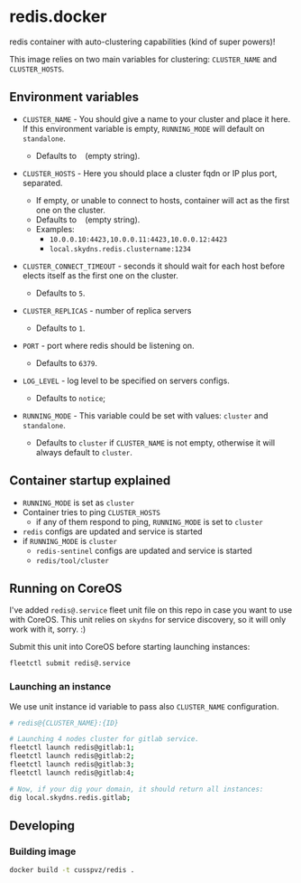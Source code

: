 # redis.docker

redis container with auto-clustering capabilities (kind of super powers)!

This image relies on two main variables for clustering: `CLUSTER_NAME` and `CLUSTER_HOSTS`.

## Environment variables

* `CLUSTER_NAME` - You should give a name to your cluster and place it here. If this environment variable is empty, `RUNNING_MODE` will default on `standalone`.
  - Defaults to ` ` (empty string).


* `CLUSTER_HOSTS` - Here you should place a cluster fqdn or IP plus port, separated.
  - If empty, or unable to connect to hosts, container will act as the first one on the cluster.
  - Defaults to ` ` (empty string).
  - Examples:
    - `10.0.0.10:4423,10.0.0.11:4423,10.0.0.12:4423`
    - `local.skydns.redis.clustername:1234`

* `CLUSTER_CONNECT_TIMEOUT` - seconds it should wait for each host before elects itself as the first one on the cluster.
  - Defaults to `5`.

* `CLUSTER_REPLICAS` - number of replica servers
  - Defaults to `1`.

* `PORT` - port where redis should be listening on.
  - Defaults to `6379`.

* `LOG_LEVEL` - log level to be specified on servers configs.
  - Defaults to `notice`;

* `RUNNING_MODE` - This variable could be set with values: `cluster` and `standalone`.
  - Defaults to `cluster` if `CLUSTER_NAME` is not empty, otherwise it will always default to `cluster`.


## Container startup explained

- `RUNNING_MODE` is set as `cluster`
- Container tries to ping `CLUSTER_HOSTS`
  - if any of them respond to ping, `RUNNING_MODE` is set to `cluster`
- `redis` configs are updated and service is started
- if `RUNNING_MODE` is `cluster`
  - `redis-sentinel` configs are updated and service is started
  - `redis/tool/cluster`

## Running on CoreOS

I've added `redis@.service` fleet unit file on this repo in case you want to use with CoreOS. This unit relies on `skydns` for service discovery, so it will only work with it, sorry. :)

Submit this unit into CoreOS before starting launching instances:
```bash
fleetctl submit redis@.service
```

### Launching an instance

We use unit instance id variable to pass also `CLUSTER_NAME` configuration.

```bash
# redis@{CLUSTER_NAME}:{ID}

# Launching 4 nodes cluster for gitlab service.
fleetctl launch redis@gitlab:1;
fleetctl launch redis@gitlab:2;
fleetctl launch redis@gitlab:3;
fleetctl launch redis@gitlab:4;

# Now, if your dig your domain, it should return all instances:
dig local.skydns.redis.gitlab;

```

## Developing

### Building image

```bash
docker build -t cusspvz/redis .
```
